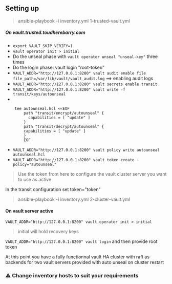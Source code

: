 
## Setting up

> ansible-playbook -i inventory.yml 1-trusted-vault.yml

##### On vault.trusted.toudherebarry.com
  - `export VAULT_SKIP_VERIFY=1`
  - `vault operator init > initial`
  - Do the unseal phase with `vault operator unseal "unseal-key"` three times
  - Do the login phase: vault login "root-token"
  - `VAULT_ADDR="http://127.0.0.1:8200" vault audit enable file file_path=/var/lib/vault/vault_audit.log` ==> enabling audit logs
  - `VAULT_ADDR="http://127.0.0.1:8200" vault secrets enable transit`
  - `VAULT_ADDR="http://127.0.0.1:8200" vault write -f transit/keys/autounseal`
  - 
  ```  
	  tee autounseal.hcl <<EOF
          path "transit/encrypt/autounseal" {
            capabilities = [ "update" ]
          }
          path "transit/decrypt/autounseal" {
          capabilities = [ "update" ]
          }
          EOF

  ```
  - `VAULT_ADDR="http://127.0.0.1:8200" vault policy write autounseal autounseal.hcl`
  - `VAULT_ADDR="http://127.0.0.1:8200" vault token create -policy="autounseal"`
> Use the token from here to configure the vault cluster server you want to use as active

In the transit configuration set token="token"


> ansible-playbook -i inventory.yml 2-cluster-vault.yml


#### On vault server active
`VAULT_ADDR="http://127.0.0.1:8200" vault operator init > initial`
> initial will hold recovery keys

`VAULT_ADDR="http://127.0.0.1:8200" vault login` and then provide root token

At this point you have a fully functionnal vault HA cluster with raft as backends for two vault servers provided with auto unseal on cluster restart

### ⚠️ Change inventory hosts to suit your requirements

